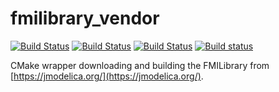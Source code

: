 # fmilibrary_vendor

[![Build Status](http://build.ros2.org/job/Ddev__fmilibrary_vendor__ubuntu_bionic_amd64/badge/icon?subject=Build%20farm%3A%20Dashing)](http://build.ros2.org/job/Ddev__fmilibrary_vendor__ubuntu_bionic_amd64/)
[![Build Status](http://build.ros2.org/job/Fdev__fmilibrary_vendor__ubuntu_focal_amd64/badge/icon?subject=Build%20farm%3A%20Foxy)](http://build.ros2.org/job/Fdev__fmilibrary_vendor__ubuntu_focal_amd64/)
[![Build Status](http://build.ros2.org/job/Rdev__fmilibrary_vendor__ubuntu_focal_amd64/badge/icon?subject=Build%20farm%3A%20Rolling)](http://build.ros2.org/job/Rdev__fmilibrary_vendor__ubuntu_focal_amd64/)
[![Build status](https://github.com/boschresearch/fmilibrary_vendor/workflows/Build%20action%3A%20Foxy%20%2B%20Rolling/badge.svg)](https://github.com/boschresearch/fmilibrary_vendor/actions)

CMake wrapper downloading and building the FMILibrary from [https://jmodelica.org/](https://jmodelica.org/).
